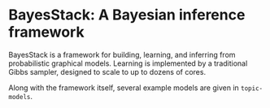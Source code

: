 # BayesStack: A Bayesian inference framework

BayesStack is a framework for building, learning, and inferring from
probabilistic graphical models. Learning is implemented by a
traditional Gibbs sampler, designed to scale to up to dozens of cores.

Along with the framework itself, several example models are given in
`topic-models`.

